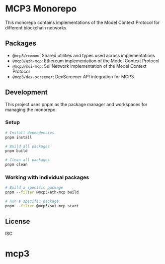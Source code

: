 # MCP3 Monorepo

This monorepo contains implementations of the Model Context Protocol for different blockchain networks.

## Packages

- `@mcp3/common`: Shared utilities and types used across implementations
- `@mcp3/eth-mcp`: Ethereum implementation of the Model Context Protocol
- `@mcp3/sui-mcp`: Sui Network implementation of the Model Context Protocol
- `@mcp3/dex-screener`: DexScreener API integration for MCP3

## Development

This project uses pnpm as the package manager and workspaces for managing the monorepo.

### Setup

```bash
# Install dependencies
pnpm install

# Build all packages
pnpm build

# Clean all packages
pnpm clean
```

### Working with individual packages

```bash
# Build a specific package
pnpm --filter @mcp3/eth-mcp build

# Run a specific package
pnpm --filter @mcp3/sui-mcp start
```

## License

ISC
# mcp3
